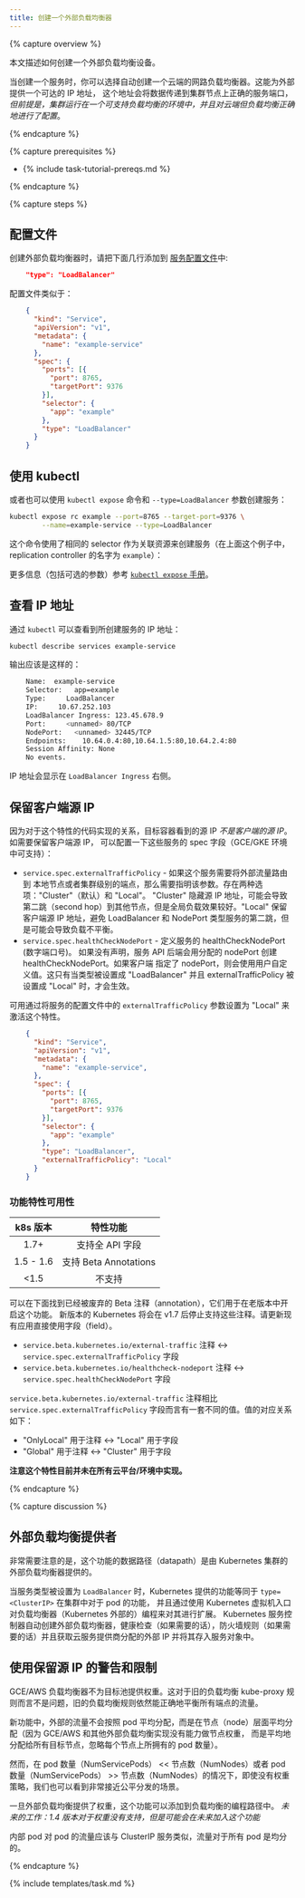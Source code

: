 ```yaml
---
title: 创建一个外部负载均衡器
---
```

<!--
---
title: Create an External Load Balancer
---
-->

{% capture overview %}

<!--
This page shows how to create an External Load Balancer.
 -->
本文描述如何创建一个外部负载均衡设备。

<!--
When creating a service, you have the option of automatically creating a
cloud network load balancer. This provides an
externally-accessible IP address that sends traffic to the correct port on your
cluster nodes _provided your cluster runs in a supported environment and is configured with the correct cloud load balancer provider package_.
 -->
当创建一个服务时，你可以选择自动创建一个云端的网路负载均衡器。这能为外部提供一个可达的 IP 地址，
这个地址会将数据传递到集群节点上正确的服务端口，_但前提是，集群运行在一个可支持负载均衡的环境中，并且对云端但负载均衡正确地进行了配置_。

{% endcapture %}

{% capture prerequisites %}

* {% include task-tutorial-prereqs.md %}

{% endcapture %}

{% capture steps %}

<!--
## Configuration file
 -->
## 配置文件

<!--
To create an external load balancer, add the following line to your
[service configuration file](/docs/user-guide/services/operations/#service-configuration-file):
 -->
创建外部负载均衡器时，请把下面几行添加到 [服务配置文件](/docs/user-guide/services/operations/#service-configuration-file)中:

```json
    "type": "LoadBalancer"
```

<!--
Your configuration file might look like:
 -->
配置文件类似于：

```json
    {
      "kind": "Service",
      "apiVersion": "v1",
      "metadata": {
        "name": "example-service"
      },
      "spec": {
        "ports": [{
          "port": 8765,
          "targetPort": 9376
        }],
        "selector": {
          "app": "example"
        },
        "type": "LoadBalancer"
      }
    }
```

<!--
## Using kubectl
-->
## 使用 kubectl

<!--
You can alternatively create the service with the `kubectl expose` command and
its `--type=LoadBalancer` flag:
-->
或者也可以使用 `kubectl expose` 命令和 `--type=LoadBalancer` 参数创建服务：

```bash
kubectl expose rc example --port=8765 --target-port=9376 \
        --name=example-service --type=LoadBalancer
```

<!--
This command creates a new service using the same selectors as the referenced
resource (in the case of the example above, a replication controller named
`example`.)
-->
这个命令使用了相同的 selector 作为关联资源来创建服务（在上面这个例子中，replication controller 的名字为 `example`）：

<!--
For more information, including optional flags, refer to the
[`kubectl expose` reference](/docs/user-guide/kubectl/v1.6/#expose).
 -->
更多信息（包括可选的参数）参考 [`kubectl expose` 手册](/docs/user-guide/kubectl/{{page.version}}/#expose)。

<!--
## Finding your IP address
-->
## 查看 IP 地址

<!--
You can find the IP address created for your service by getting the service
information through `kubectl`:
-->
通过 `kubectl` 可以查看到所创建服务的 IP 地址：

```bash
kubectl describe services example-service
```

<!--
which should produce output like this:
-->
输出应该是这样的：

```bash
    Name:  example-service
    Selector:   app=example
    Type:     LoadBalancer
    IP:     10.67.252.103
    LoadBalancer Ingress: 123.45.678.9
    Port:     <unnamed> 80/TCP
    NodePort:   <unnamed> 32445/TCP
    Endpoints:    10.64.0.4:80,10.64.1.5:80,10.64.2.4:80
    Session Affinity: None
    No events.
```

<!--
The IP address is listed next to `LoadBalancer Ingress`.
-->
IP 地址会显示在 `LoadBalancer Ingress` 右侧。

<!--
## Preserving the client source IP
-->
## 保留客户端源 IP

<!--
Due to the implementation of this feature, the source IP seen in the target
container will *not be the original source IP* of the client. To enable
preservation of the client IP, the following fields can be configured in the
service spec (supported in GCE/GKE environments):
 -->
因为对于这个特性的代码实现的关系，目标容器看到的源 IP *不是客户端的源 IP*。如需要保留客户端源 IP，
可以配置一下这些服务的 spec 字段（GCE/GKE 环境中可支持）：

<!--
* `service.spec.externalTrafficPolicy` - denotes if this Service desires to route
external traffic to node-local or cluster-wide endpoints. There are two available
options: "Cluster" (default) and "Local". "Cluster" obscures the client source
IP and may cause a second hop to another node, but should have good overall
load-spreading. "Local" preserves the client source IP and avoids a second hop
for LoadBalancer and NodePort type services, but risks potentially imbalanced
traffic spreading.
* `service.spec.healthCheckNodePort` - specifies the healthcheck nodePort
(numeric port number) for the service. If not specified, healthCheckNodePort is
created by the service API backend with the allocated nodePort. It will use the
user-specified nodePort value if specified by the client. It only has an
effect when type is set to "LoadBalancer" and externalTrafficPolicy is set
to "Local".
 -->
* `service.spec.externalTrafficPolicy` - 如果这个服务需要将外部流量路由到
本地节点或者集群级别的端点，那么需要指明该参数。存在两种选项："Cluster"（默认）和 "Local"。
"Cluster" 隐藏源 IP 地址，可能会导致第二跳（second hop）到其他节点，但是全局负载效果较好。"Local"
保留客户端源 IP 地址，避免 LoadBalancer 和 NodePort 类型服务的第二跳，但是可能会导致负载不平衡。
* `service.spec.healthCheckNodePort` - 定义服务的 healthCheckNodePort (数字端口号)。
如果没有声明，服务 API 后端会用分配的 nodePort 创建 healthCheckNodePort。如果客户端
指定了 nodePort，则会使用用户自定义值。这只有当类型被设置成 "LoadBalancer" 并且
externalTrafficPolicy 被设置成 "Local" 时，才会生效。

<!--
This feature can be activated by setting `externalTrafficPolicy` to "Local" in the
Service Configuration file.
 -->
可用通过将服务的配置文件中的 `externalTrafficPolicy` 参数设置为 "Local" 来激活这个特性。

```json
    {
      "kind": "Service",
      "apiVersion": "v1",
      "metadata": {
        "name": "example-service",
      },
      "spec": {
        "ports": [{
          "port": 8765,
          "targetPort": 9376
        }],
        "selector": {
          "app": "example"
        },
        "type": "LoadBalancer",
        "externalTrafficPolicy": "Local"
      }
    }
```

<!--
### Feature availability
-->
### 功能特性可用性

<!--
| k8s version | Feature support |
| :---------: |:-----------:|
| 1.7+ | Supports the full API fields |
| 1.5 - 1.6 | Supports Beta Annotations |
| <1.5 | Unsupported |
-->
| k8s 版本 | 特性功能 |
| :---------: |:-----------:|
| 1.7+ | 支持全 API 字段 |
| 1.5 - 1.6 | 支持 Beta Annotations |
| <1.5 | 不支持 |

<!--
Below you could find the deprecated Beta annotations used to enable this feature
prior to its stable version. Newer Kubernetes versions may stop supporting these
after v1.7. Please update existing applications to use the fields directly.
 -->
可以在下面找到已经被废弃的 Beta 注释（annotation），它们用于在老版本中开启这个功能。
新版本的 Kubernetes 将会在 v1.7 后停止支持这些注释。请更新现有应用直接使用字段（field）。

<!--
* `service.beta.kubernetes.io/external-traffic` annotation <-> `service.spec.externalTrafficPolicy` field
* `service.beta.kubernetes.io/healthcheck-nodeport` annotation <-> `service.spec.healthCheckNodePort` field
 -->
* `service.beta.kubernetes.io/external-traffic` 注释 <-> `service.spec.externalTrafficPolicy` 字段
* `service.beta.kubernetes.io/healthcheck-nodeport` 注释 <-> `service.spec.healthCheckNodePort` 字段

<!--
`service.beta.kubernetes.io/external-traffic` annotation has a different set of values
compared to the `service.spec.externalTrafficPolicy` field. The values match as follows:
 -->
`service.beta.kubernetes.io/external-traffic` 注释相比 `service.spec.externalTrafficPolicy` 字段而言有一套不同的值。值的对应关系如下：

<!--
* "OnlyLocal" for annotation <-> "Local" for field
* "Global" for annotation <-> "Cluster" for field
 -->
* "OnlyLocal" 用于注释 <-> "Local" 用于字段
* "Global" 用于注释 <-> "Cluster" 用于字段

<!--
**Note that this feature is not currently implemented for all cloudproviders/environments.**
 -->
**注意这个特性目前并未在所有云平台/环境中实现。**

{% endcapture %}

{% capture discussion %}

<!--
## External Load Balancer Providers
 -->
## 外部负载均衡提供者

<!--
It is important to note that the datapath for this functionality is provided by a load balancer external to the Kubernetes cluster.
 -->
非常需要注意的是，这个功能的数据路径（datapath）是由 Kubernetes 集群的外部负载均衡器提供的。

<!--
When the service type is set to `LoadBalancer`, Kubernetes provides functionality equivalent to `type=<ClusterIP>` to pods within the cluster
and extends it by programming the (external to Kubernetes) load balancer with entries for the Kubernetes VMs.
The Kubernetes service controller automates the creation of the external load balancer, health checks (if needed),
firewall rules (if needed) and retrieves the external IP allocated by the cloud provider and populates it in the service object.
-->
当服务类型被设置为 `LoadBalancer` 时，Kubernetes 提供的功能等同于 `type=<ClusterIP>` 在集群中对于 pod 的功能，
并且通过使用 Kubernetes 虚拟机入口对负载均衡器（Kubernetes 外部的）编程来对其进行扩展。
Kubernetes 服务控制器自动创建外部负载均衡器，健康检查（如果需要的话），防火墙规则（如果需要的话）并且获取云服务提供商分配的外部 IP 并将其存入服务对象中。

<!--
## Caveats and Limitations when preserving source IPs
 -->
## 使用保留源 IP 的警告和限制

<!--
GCE/AWS load balancers do not provide weights for their target pools. This was not an issue with the old LB
kube-proxy rules which would correctly balance across all endpoints.
 -->
GCE/AWS 负载均衡器不为目标池提供权重。这对于旧的负载均衡 kube-proxy 规则而言不是问题，旧的负载均衡规则依然能正确地平衡所有端点的流量。

<!--
With the new functionality, the external traffic will not be equally load balanced across pods, but rather
equally balanced at the node level (because GCE/AWS and other external LB implementations do not have the ability
for specifying the weight per node, they balance equally across all target nodes, disregarding the number of
pods on each node).
 -->
新功能中，外部的流量不会按照 pod 平均分配，而是在节点（node）层面平均分配（因为 GCE/AWS 和其他外部负载均衡实现没有能力做节点权重，
而是平均地分配给所有目标节点，忽略每个节点上所拥有的 pod 数量）。

<!--
We can, however, state that for NumServicePods << NumNodes or NumServicePods >> NumNodes, a fairly close-to-equal
distribution will be seen, even without weights.
 -->
然而，在 pod 数量（NumServicePods） << 节点数（NumNodes）或者 pod 数量（NumServicePods） >> 节点数（NumNodes）的情况下，即使没有权重策略，我们也可以看到非常接近公平分发的场景。

<!--
Once the external load balancers provide weights, this functionality can be added to the LB programming path.
*Future Work: No support for weights is provided for the 1.4 release, but may be added at a future date*
-->
一旦外部负载均衡提供了权重，这个功能可以添加到负载均衡的编程路径中。
*未来的工作：1.4 版本对于权重没有支持，但是可能会在未来加入这个功能*

<!--
Internal pod to pod traffic should behave similar to ClusterIP services, with equal probability across all pods.
-->
内部 pod 对 pod 的流量应该与 ClusterIP 服务类似，流量对于所有 pod 是均分的。

{% endcapture %}

{% include templates/task.md %}
